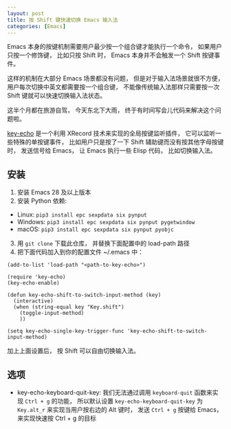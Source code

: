 ```yaml
---
layout: post
title: 按 Shift 键快速切换 Emacs 输入法
categories: [Emacs]
---
```


Emacs 本身的按键机制需要用户最少按一个组合键才能执行一个命令， 如果用户只按一个修饰键， 比如只按 Shift 时， Emacs 本身并不会触发一个 Shift 按键事件。

这样的机制在大部分 Emacs 场景都没有问题， 但是对于输入法场景就很不方便， 用户每次切换中英文都需要按一个组合键， 不能像传统输入法那样只需要按一次 Shift 键就可以快速切换输入法状态。

这半个月都在旅游自驾， 今天东北下大雨， 终于有时间写会儿代码来解决这个问题啦。

[key-echo](https://github.com/manateelazycat/key-echo) 是一个利用 XRecord 技术来实现的全局按键监听插件， 它可以监听一些特殊的单按键事件， 比如用户只是按了一下 Shift 辅助键而没有按其他字母按键时， 发送信号给 Emacs， 让 Emacs 执行一些 Elisp 代码， 比如切换输入法。

## 安装
1. 安装 Emacs 28 及以上版本
2. 安装 Python 依赖: 
 - Linux: `pip3 install epc sexpdata six pynput`
 - Windows: `pip3 install epc sexpdata six pynput pygetwindow`
 - macOS: `pip3 install epc sexpdata six pynput pyobjc`
3. 用 `git clone` 下载此仓库， 并替换下面配置中的 load-path 路径
4. 把下面代码加入到你的配置文件 ~/.emacs 中：

```elisp
(add-to-list 'load-path "<path-to-key-echo>")

(require 'key-echo)
(key-echo-enable)

(defun key-echo-shift-to-switch-input-method (key)
  (interactive)
  (when (string-equal key "Key.shift")
    (toggle-input-method)
    ))

(setq key-echo-single-key-trigger-func 'key-echo-shift-to-switch-input-method)
```

加上上面设置后， 按 Shift 可以自由切换输入法。

## 选项
* key-echo-keyboard-quit-key: 我们无法通过调用 `keyboard-quit` 函数来实现 `Ctrl + g` 的功能， 所以默认设置 `key-echo-keyboard-quit-key` 为 `Key.alt_r` 来实现当用户按右边的 Alt 键时， 发送 `Ctrl + g` 按键给 Emacs， 来实现快速按 Ctrl + g 的目标 
